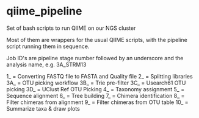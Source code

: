 qiime_pipeline
==============

Set of bash scripts to run QIIME on our NGS cluster

Most of them are wrappers for the usual QIIME scripts, with the pipeline script running them in sequence.

Job ID's are pipeline stage number followed by an underscore and the analysis name, e.g. 3A_STRM13

1_ = Converting FASTQ file to FASTA and Quality file
2_ = Splitting libraries
3A_ = OTU picking workflow
3B_ = Trie pre-filter
3C_ = Usearch61 OTU picking
3D_ = UClust Ref OTU Picking
4_ = Taxonomy assignment
5_ = Sequence alignment
6_ = Tree building
7_ = Chimera identification
8_ = Filter chimeras from alignment
9_ = Filter chimeras from OTU table
10_ = Summarize taxa & draw plots

